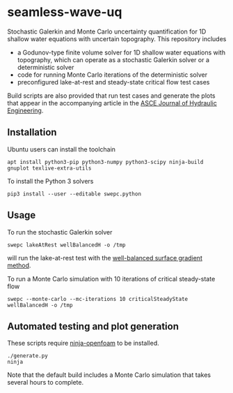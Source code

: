 # seamless-wave-uq
Stochastic Galerkin and Monte Carlo uncertainty quantification for 1D shallow water equations with uncertain topography.
This repository includes
* a Godunov-type finite volume solver for 1D shallow water equations with topography, which can operate as a stochastic Galerkin solver or a deterministic solver
* code for running Monte Carlo iterations of the deterministic solver
* preconfigured lake-at-rest and steady-state critical flow test cases

Build scripts are also provided that run test cases and generate the plots that appear in the accompanying article in the [ASCE Journal of Hydraulic Engineering](https://ascelibrary.org/journal/jhend8).

## Installation

Ubuntu users can install the toolchain

    apt install python3-pip python3-numpy python3-scipy ninja-build gnuplot texlive-extra-utils
   
To install the Python 3 solvers
   
    pip3 install --user --editable swepc.python
    
## Usage
    
To run the stochastic Galerkin solver

    swepc lakeAtRest wellBalancedH -o /tmp
    
will run the lake-at-rest test with the [well-balanced surface gradient method](https://doi.org/10.1006/jcph.2000.6670).

To run a Monte Carlo simulation with 10 iterations of critical steady-state flow 

    swepc --monte-carlo --mc-iterations 10 criticalSteadyState wellBalancedH -o /tmp

## Automated testing and plot generation

These scripts require [ninja-openfoam](https://github.com/hertzsprung/ninjaopenfoam) to be installed.

    ./generate.py
    ninja
    
Note that the default build includes a Monte Carlo simulation that takes several hours to complete.
